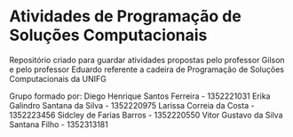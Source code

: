 # Atividades de Programação de Soluções Computacionais
Repositório criado para guardar atividades propostas pelo professor Gilson e pelo professor Eduardo referente a cadeira de Programação de Soluções Computacionais da UNIFG

Grupo formado por: 
Diego Henrique Santos Ferreira - 1352221031
Erika Galindro Santana da Silva - 1352220975
Larissa Correia da Costa - 1352223456
Sidcley de Farias Barros - 1352220550
Vitor Gustavo da Silva Santana Filho - 1352313181
